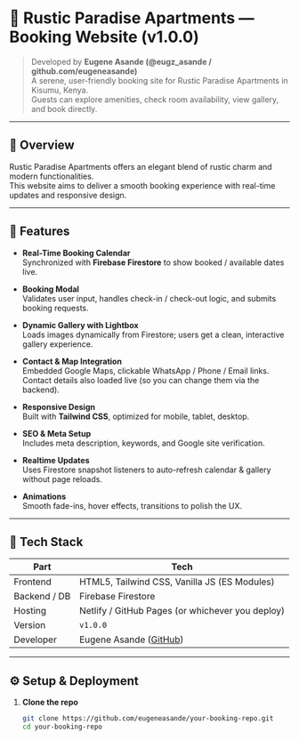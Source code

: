 # 🏡 Rustic Paradise Apartments — Booking Website (v1.0.0)

> Developed by **Eugene Asande (@eugz_asande / github.com/eugeneasande)**  
> A serene, user-friendly booking site for Rustic Paradise Apartments in Kisumu, Kenya.  
> Guests can explore amenities, check room availability, view gallery, and book directly.

---

## 🌴 Overview

Rustic Paradise Apartments offers an elegant blend of rustic charm and modern functionalities.  
This website aims to deliver a smooth booking experience with real-time updates and responsive design.

---

## 🚀 Features

- **Real-Time Booking Calendar**  
  Synchronized with **Firebase Firestore** to show booked / available dates live.

- **Booking Modal**  
  Validates user input, handles check-in / check-out logic, and submits booking requests.

- **Dynamic Gallery with Lightbox**  
  Loads images dynamically from Firestore; users get a clean, interactive gallery experience.

- **Contact & Map Integration**  
  Embedded Google Maps, clickable WhatsApp / Phone / Email links.  
  Contact details also loaded live (so you can change them via the backend).

- **Responsive Design**  
  Built with **Tailwind CSS**, optimized for mobile, tablet, desktop.

- **SEO & Meta Setup**  
  Includes meta description, keywords, and Google site verification.

- **Realtime Updates**  
  Uses Firestore snapshot listeners to auto-refresh calendar & gallery without page reloads.

- **Animations**  
  Smooth fade-ins, hover effects, transitions to polish the UX.

---

## 🧰 Tech Stack

| Part | Tech |
|------|------|
| Frontend | HTML5, Tailwind CSS, Vanilla JS (ES Modules) |
| Backend / DB | Firebase Firestore |
| Hosting | Netlify / GitHub Pages (or whichever you deploy) |
| Version | `v1.0.0` |
| Developer | Eugene Asande ([GitHub](https://github.com/eugeneasande)) |

---

## ⚙️ Setup & Deployment

1. **Clone the repo**
   ```bash
   git clone https://github.com/eugeneasande/your-booking-repo.git
   cd your-booking-repo
